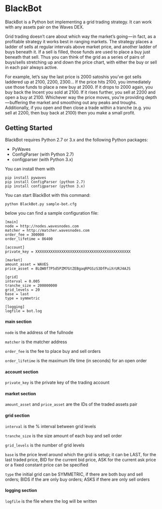 # BlackBot

BlackBot is a Python bot implementing a grid trading strategy. It can work with any assets pair on the Waves DEX.

Grid trading doesn’t care about which way the market’s going — in fact, as a profitable strategy it works best in ranging markets. The strategy places a ladder of sells at regular intervals above market price, and another ladder of buys beneath it. If a sell is filled, those funds are used to place a buy just beneath that sell. Thus you can think of the grid as a series of pairs of buys/sells stretching up and down the price chart, with either the buy or sell in each pair always active.

For example, let’s say the last price is 2000 satoshis you’ve got sells laddered up at 2100, 2200, 2300… If the price hits 2100, you immediately use those funds to place a new buy at 2000. If it drops to 2000 again, you buy back the Incent you sold at 2100. If it rises further, you sell at 2200 and open a buy at 2100. Whichever way the price moves, you’re providing depth — buffering the market and smoothing out any peaks and troughs. Additionally, if you open and then close a trade within a tranche (e.g. you sell at 2200, then buy back at 2100) then you make a small profit.

## Getting Started

BlackBot requires Python 2.7 or 3.x and the following Python packages:

* PyWaves
* ConfigParser (with Python 2.7)
* configparser (with Python 3.x)

You can install them with

```
pip install pywaves
pip install ConfigParser (python 2.7)
pip install configparser (python 3.x)
```

You can start BlackBot with this command:

```
python BlackBot.py sample-bot.cfg
```

below you can find a sample configuration file:
```
[main]
node = http://nodes.wavesnodes.com
matcher = http://matcher.wavesnodes.com
order_fee = 300000
order_lifetime = 86400

[account]
private_key = XXXXXXXXXXXXXXXXXXXXXXXXXXXXXXXXXXXXXXXXXXXX

[market]
amount_asset = WAVES
price_asset = 8LQW8f7P5d5PZM7GtZEBgaqRPGSzS3DfPuiXrURJ4AJS

[grid]
interval = 0.005
tranche_size = 200000000
grid_levels = 20
base = last
type = symmetric
 
[logging]
logfile = bot.log
```

#### main section
```node``` is the address of the fullnode

```matcher``` is the matcher address

```order_fee``` is the fee to place buy and sell orders

```order_lifetime``` is the maximum life time (in seconds) for an open order

#### account section
```private_key``` is the private key of the trading account

#### market section
```amount_asset``` and ```price_asset``` are the IDs of the traded assets pair

#### grid section
```interval``` is the % interval between grid levels

```tranche_size``` is the size amount of each buy and sell order

```grid_levels``` is the number of grid levels

```base``` is the price level around which the grid is setup; it can be LAST, for the last traded price, BID for the current bid price, ASK for the current ask price or a fixed constant price can be specified

```type``` the initial grid can be SYMMETRIC, if there are both buy and sell orders; BIDS if the are only buy orders; ASKS if there are only sell orders

#### logging section
```logfile``` is the file where the log will be written
